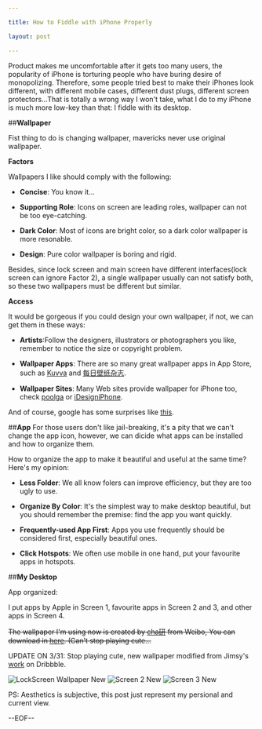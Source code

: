 ```yaml
---

title: How to Fiddle with iPhone Properly

layout: post

---
```

Product makes me uncomfortable after it gets too many users, the popularity of iPhone is torturing people who have buring desire of monopolizing. Therefore, some people tried best to make their iPhones look different, with different mobile cases, different dust plugs, different screen protectors...That is totally a wrong way I won't take, what I do to my iPhone is much more low-key than that: I fiddle with its desktop.

##**Wallpaper**

Fist thing to do is changing wallpaper, mavericks never use original wallpaper.

**Factors**

Wallpapers I like should comply with the following: 

* **Concise**: You know it...

* **Supporting Role**: Icons on screen are leading roles, wallpaper can not be too eye-catching.

* **Dark Color**: Most of icons are bright color, so a dark color wallpaper is more resonable.

* **Design**: Pure color wallpaper is boring and rigid.

Besides, since lock screen and main screen have different interfaces(lock screen can ignore Factor 2), a single wallpaper usually can not satisfy both, so these two wallpapers must be different but similar.

**Access**

It would be gorgeous if you could design your own wallpaper, if not, we can get them in these ways:

* **Artists**:Follow the designers, illustrators or photographers you like, remember to notice the size or copyright problem.

* **Wallpaper Apps**: There are so many great wallpaper apps in App Store, such as [Kuvva][1] and [每日壁纸杂志][2].

* **Wallpaper Sites**: Many Web sites provide wallpaper for iPhone too, check [poolga][3] or [iDesigniPhone][4].

And of course, google has some surprises like [this][5].

##**App**
For those users don't like jail-breaking, it's a pity that we can't change the app icon, however, we can dicide what apps can be installed and how to organize them.

How to organize the app to make it beautiful and useful at the same time? Here's my opinion: 

* **Less Folder**: We all know folers can improve efficiency, but they are too ugly to use.

* **Organize By Color**: It's the simplest way to make desktop beautiful, but you should remember the premise: find the app you want quickly.

* **Frequently-used App First**: Apps you use frequently should be considered first, especially beautiful ones.

* **Click Hotspots**: We often use mobile in one hand, put your favourite apps in hotspots.

##**My Desktop**

App organized:

I put apps by Apple in Screen 1, favourite apps in Screen 2 and 3, and other apps in Screen 4.

~~The wallpaper I'm using now is created by [cha研][6] from Weibo, You can download in [here][7]. (Can't stop playing cute...~~

UPDATE ON 3/31: Stop playing cute, new wallpaper modified from Jimsy's [work][12] on Dribbble.

![LockScreen Wallpaper New][16]
![Screen 2 New][17]
![Screen 3 New][18]

PS: Aesthetics is subjective, this post just represent my persional and current view.

--EOF--

[1]:http://www.kuvva.com/
[2]:http://itunes.apple.com/app/id478681880/
[3]:http://poolga.com/
[4]:http://idesigniphone.com/
[5]:http://www.hongkiat.com/blog/iphone-wallpapers-for-apps/
[6]:http://weibo.com/chaken
[7]:http://vdisk.weibo.com/s/94Z5T
[8]:http://i.imgur.com/t6E7Vjn.png
[9]:http://i.imgur.com/BTbY2qc.png
[10]:http://i.imgur.com/Yq1d44U.png
[11]:http://i.imgur.com/CHZlX4R.png
[12]:http://dribbble.com/shots/47106-iPhone4-Grid-Wallpaper
[13]:http://i.imgur.com/rDbWJo0.png
[14]:http://i.imgur.com/4rKOPp1.jpg
[15]:http://i.imgur.com/YBO6Byp.jpg
[16]:http://i.imgur.com/aNMWnwV.jpg
[17]:http://i.imgur.com/wlYh621.jpg
[18]:http://i.imgur.com/qaGKNvM.jpg